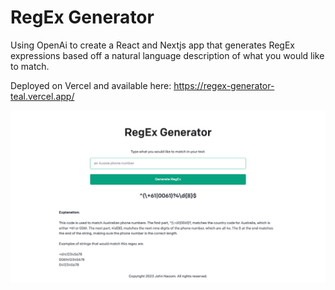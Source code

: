 # RegEx Generator

Using OpenAi to create a React and Nextjs app that generates RegEx expressions based off a natural language description of what you would like to match.

Deployed on Vercel and available here: https://regex-generator-teal.vercel.app/

![](2023-01-03-16-09-52.png)

